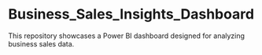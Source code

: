 # Business_Sales_Insights_Dashboard
This repository showcases a Power BI dashboard designed for analyzing business sales data.
